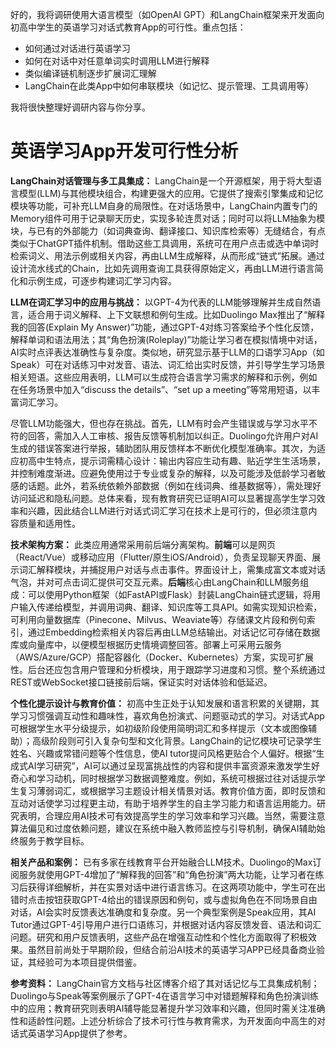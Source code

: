 好的，我将调研使用大语言模型（如OpenAI GPT）和LangChain框架来开发面向初高中学生的英语学习对话式教育App的可行性。重点包括：

* 如何通过对话进行英语学习
* 如何在对话中对任意单词实时调用LLM进行解释
* 类似编译链机制逐步扩展词汇理解
* LangChain在此类App中如何串联模块（如记忆、提示管理、工具调用等）

我将很快整理好调研内容与你分享。


# 英语学习App开发可行性分析

**LangChain对话管理与多工具集成：** LangChain是一个开源框架，用于将大型语言模型(LLM)与其他模块组合，构建更强大的应用。它提供了搜索引擎集成和记忆模块等功能，可补充LLM自身的局限性。在对话场景中，LangChain内置专门的Memory组件可用于记录聊天历史，实现多轮连贯对话；同时可以将LLM抽象为模块，与已有的外部能力（如词典查询、翻译接口、知识库检索等）无缝结合，有点类似于ChatGPT插件机制。借助这些工具调用，系统可在用户点击或选中单词时检索词义、用法示例或相关内容，再由LLM生成解释，从而形成“链式”拓展。通过设计流水线式的Chain，比如先调用查询工具获得原始定义，再由LLM进行语言简化和示例生成，可逐步构建词汇学习内容。

**LLM在词汇学习中的应用与挑战：** 以GPT-4为代表的LLM能够理解并生成自然语言，适合用于词义解释、上下文联想和例句生成。比如Duolingo Max推出了“解释我的回答(Explain My Answer)”功能，通过GPT-4对练习答案给予个性化反馈，解释单词和语法用法；其“角色扮演(Roleplay)”功能让学习者在模拟情境中对话，AI实时点评表达准确性与复杂度。类似地，研究显示基于LLM的口语学习App（如Speak）可在对话练习中对发音、语法、词汇给出实时反馈，并引导学生学习场景相关短语。这些应用表明，LLM可以生成符合语言学习需求的解释和示例，例如在任务场景中加入“discuss the details”、“set up a meeting”等常用短语，以丰富词汇学习。

尽管LLM功能强大，但也存在挑战。首先，LLM有时会产生错误或与学习水平不符的回答，需加入人工审核、报告反馈等机制加以纠正。Duolingo允许用户对AI生成的错误答案进行举报，辅助团队用反馈样本不断优化模型准确率。其次，为适应初高中生特点，提示词需精心设计：输出内容应生动有趣、贴近学生生活场景，并控制难度渐进。应避免使用过于专业或复杂的解释，以及可能涉及低龄学习者敏感的话题。此外，若系统依赖外部数据（例如在线词典、维基数据等），需处理好访问延迟和隐私问题。总体来看，现有教育研究已证明AI可以显著提高学生学习效率和兴趣，因此结合LLM进行对话式词汇学习在技术上是可行的，但必须注意内容质量和适用性。

**技术架构方案：** 此类应用通常采用前后端分离架构。**前端**可以是网页（React/Vue）或移动应用（Flutter/原生iOS/Android），负责呈现聊天界面、展示词汇解释模块，并捕捉用户对话与点击事件。界面设计上，需集成富文本或对话气泡，并对可点击词汇提供可交互元素。**后端**核心由LangChain和LLM服务组成：可以使用Python框架（如FastAPI或Flask）封装LangChain链式逻辑，将用户输入传递给模型，并调用词典、翻译、知识库等工具API。如需实现知识检索，可利用向量数据库（Pinecone、Milvus、Weaviate等）存储课文片段和例句索引，通过Embedding检索相关内容后再由LLM总结输出。对话记忆可存储在数据库或向量库中，以便模型根据历史情境调整回答。部署上可采用云服务（AWS/Azure/GCP）搭配容器化（Docker、Kubernetes）方案，实现可扩展性。后台还应包含用户管理和分析模块，用于跟踪学习进度和习惯。整个系统通过REST或WebSocket接口链接前后端，保证实时对话体验和低延迟。

**个性化提示设计与教育价值：** 初高中生正处于认知发展和语言积累的关键期，其学习习惯强调互动性和趣味性，喜欢角色扮演式、问题驱动式的学习。对话式App可根据学生水平分级提示，如初级阶段使用简明词汇和多样提示（文本或图像辅助）；高级阶段则可引入复杂句型和文化背景。LangChain的记忆模块可记录学生姓名、兴趣或常错问题等个性信息，使AI tutor提问风格更贴合个人偏好。根据“生成式AI学习研究”，AI可以通过呈现富挑战性的内容和提供丰富资源来激发学生好奇心和学习动机，同时根据学习数据调整难度。例如，系统可根据过往对话提示学生复习薄弱词汇，或根据学习主题设计相关情景对话。教育价值方面，即时反馈和互动对话使学习过程更主动，有助于培养学生的自主学习能力和语言运用能力。研究表明，合理应用AI技术可有效提高学生的学习效率和学习兴趣。当然，需要注意算法偏见和过度依赖问题，建议在系统中融入教师监控与引导机制，确保AI辅助始终服务于教学目标。

**相关产品和案例：** 已有多家在线教育平台开始融合LLM技术。Duolingo的Max订阅服务就使用GPT-4增加了“解释我的回答”和“角色扮演”两大功能，让学习者在练习后获得详细解析，并在实景对话中进行语言练习。在这两项功能中，学生可在出错时点击按钮获取GPT-4给出的错误原因和例句，或与虚拟角色在不同场景自由对话，AI会实时反馈表达准确度和复杂度。另一个典型案例是Speak应用，其AI Tutor通过GPT-4引导用户进行口语练习，并根据对话内容反馈发音、语法和词汇问题。研究和用户反馈表明，这些产品在增强互动性和个性化方面取得了积极效果。虽然目前尚处于早期阶段，但结合前沿AI技术的英语学习APP已经具备商业验证，其经验可为本项目提供借鉴。

**参考资料：** LangChain官方文档与社区博客介绍了其对话记忆与工具集成机制；Duolingo与Speak等案例展示了GPT-4在语言学习中对错题解释和角色扮演训练中的应用；教育研究则表明AI辅导能显著提升学习效率和兴趣，但同时需关注准确性和适龄性问题。上述分析综合了技术可行性与教育需求，为开发面向中高生的对话式英语学习App提供了参考。
